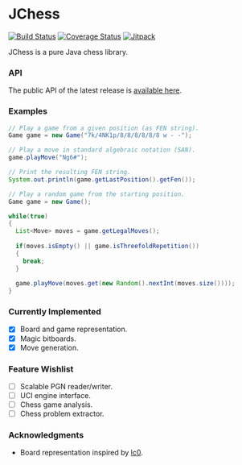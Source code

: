 # JChess

[![Build Status](https://travis-ci.org/ddobbelaere/jchess.svg?branch=master)](https://travis-ci.org/ddobbelaere/jchess)
[![Coverage Status](https://coveralls.io/repos/github/ddobbelaere/jchess/badge.svg?branch=master)](https://coveralls.io/github/ddobbelaere/jchess?branch=master)
[![Jitpack](https://jitpack.io/v/ddobbelaere/jchess.svg)](https://jitpack.io/#ddobbelaere/jchess)

JChess is a pure Java chess library.

### API

The public API of the latest release is [available here](https://javadoc.jitpack.io/com/github/ddobbelaere/jchess/latest/javadoc/).

### Examples

```java
// Play a game from a given position (as FEN string).
Game game = new Game("7k/4NK1p/8/8/8/8/8/8 w - -");

// Play a move in standard algebraic notation (SAN).
game.playMove("Ng6#");

// Print the resulting FEN string.
System.out.println(game.getLastPosition().getFen());
```

```java
// Play a random game from the starting position.
Game game = new Game();

while(true)
{
  List<Move> moves = game.getLegalMoves();
  
  if(moves.isEmpty() || game.isThreefoldRepetition())
  {
    break;
  }
  
  game.playMove(moves.get(new Random().nextInt(moves.size())));
}
```

### Currently Implemented

- [x] Board and game representation.
- [x] Magic bitboards.
- [x] Move generation.

### Feature Wishlist

- [ ] Scalable PGN reader/writer.
- [ ] UCI engine interface.
- [ ] Chess game analysis.
- [ ] Chess problem extractor.

### Acknowledgments

- Board representation inspired by [lc0](https://github.com/LeelaChessZero/lc0).
